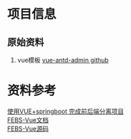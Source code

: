 # 项目信息
## 原始资料
1. vue模板
[vue-antd-admin github](https://github.com/iczer/vue-antd-admin)  


# 资料参考
[使用VUE+springboot 完成前后端分离项目](https://blog.csdn.net/weixin_43432772/article/details/89913836)  
[FEBS-Vue文档](https://mrbird.cc/FEBS-Vue-Document.html)  
[FEBS-Vue源码](https://github.com/wuyouzhuguli/FEBS-Vue)  




